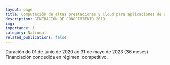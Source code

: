 ```yaml
---
layout: page
title: Computación de altas prestaciones y Cloud para aplicaciones de alto interés
description: GENERACIÓN DE CONOCIMIENTO 2019
img: 
importance: 1
category: National
related_publications: false
---
```


Duración do 01 de junio de 2020 ao 31 de mayo de 2023 (36 meses)
Financiación concedida en régimen: competitivo.

